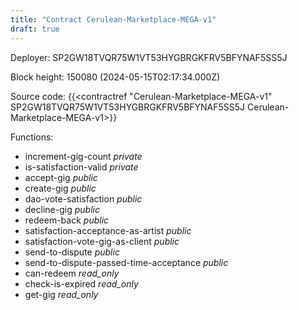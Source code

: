 ```yaml
---
title: "Contract Cerulean-Marketplace-MEGA-v1"
draft: true
---
```

Deployer: SP2GW18TVQR75W1VT53HYGBRGKFRV5BFYNAF5SS5J


 



Block height: 150080 (2024-05-15T02:17:34.000Z)

Source code: {{<contractref "Cerulean-Marketplace-MEGA-v1" SP2GW18TVQR75W1VT53HYGBRGKFRV5BFYNAF5SS5J Cerulean-Marketplace-MEGA-v1>}}

Functions:

* increment-gig-count _private_
* is-satisfaction-valid _private_
* accept-gig _public_
* create-gig _public_
* dao-vote-satisfaction _public_
* decline-gig _public_
* redeem-back _public_
* satisfaction-acceptance-as-artist _public_
* satisfaction-vote-gig-as-client _public_
* send-to-dispute _public_
* send-to-dispute-passed-time-acceptance _public_
* can-redeem _read_only_
* check-is-expired _read_only_
* get-gig _read_only_
